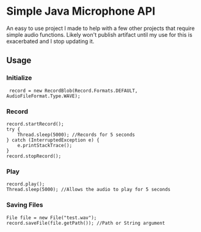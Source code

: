 # Simple Java Microphone API
An easy to use project I made to help with a few other projects that require
simple audio functions. Likely won't publish artifact until my use for this is 
exacerbated and I stop updating it.

## Usage
### Initialize

` record = new RecordBlob(Record.Formats.DEFAULT, AudioFileFormat.Type.WAVE);`

### Record
```
record.startRecord();
try {
    Thread.sleep(5000); //Records for 5 seconds
} catch (InterruptedException e) {
    e.printStackTrace();
}
record.stopRecord();
```

### Play
```
record.play();
Thread.sleep(5000); //Allows the audio to play for 5 seconds
```

### Saving Files
```
File file = new File("test.wav");
record.saveFile(file.getPath()); //Path or String argument
```

